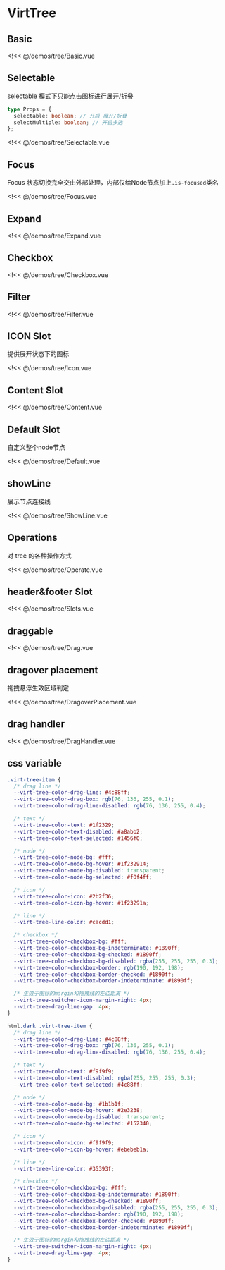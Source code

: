 # VirtTree

## Basic

<!<< @/demos/tree/Basic.vue

## Selectable

selectable 模式下只能点击图标进行展开/折叠

```ts
type Props = {
  selectable: boolean; // 开启 展开/折叠
  selectMultiple: boolean; // 开启多选
};
```

<!<< @/demos/tree/Selectable.vue

## Focus

Focus 状态切换完全交由外部处理，内部仅给Node节点加上`.is-focused`类名

<!<< @/demos/tree/Focus.vue

## Expand

<!<< @/demos/tree/Expand.vue

## Checkbox

<!<< @/demos/tree/Checkbox.vue

## Filter

<!<< @/demos/tree/Filter.vue

## ICON Slot

提供展开状态下的图标

<!<< @/demos/tree/Icon.vue

## Content Slot

<!<< @/demos/tree/Content.vue

## Default Slot

自定义整个node节点

<!<< @/demos/tree/Default.vue

## showLine

展示节点连接线

<!<< @/demos/tree/ShowLine.vue

## Operations

对 tree 的各种操作方式

<!<< @/demos/tree/Operate.vue

## header&footer Slot

<!<< @/demos/tree/Slots.vue

## draggable

<!<< @/demos/tree/Drag.vue

## dragover placement

拖拽悬浮生效区域判定

<!<< @/demos/tree/DragoverPlacement.vue

## drag handler

<!<< @/demos/tree/DragHandler.vue

## css variable

```css
.virt-tree-item {
  /* drag line */
  --virt-tree-color-drag-line: #4c88ff;
  --virt-tree-color-drag-box: rgb(76, 136, 255, 0.1);
  --virt-tree-color-drag-line-disabled: rgb(76, 136, 255, 0.4);

  /* text */
  --virt-tree-color-text: #1f2329;
  --virt-tree-color-text-disabled: #a8abb2;
  --virt-tree-color-text-selected: #1456f0;

  /* node */
  --virt-tree-color-node-bg: #fff;
  --virt-tree-color-node-bg-hover: #1f232914;
  --virt-tree-color-node-bg-disabled: transparent;
  --virt-tree-color-node-bg-selected: #f0f4ff;

  /* icon */
  --virt-tree-color-icon: #2b2f36;
  --virt-tree-color-icon-bg-hover: #1f23291a;

  /* line */
  --virt-tree-line-color: #cacdd1;

  /* checkbox */
  --virt-tree-color-checkbox-bg: #fff;
  --virt-tree-color-checkbox-bg-indeterminate: #1890ff;
  --virt-tree-color-checkbox-bg-checked: #1890ff;
  --virt-tree-color-checkbox-bg-disabled: rgba(255, 255, 255, 0.3);
  --virt-tree-color-checkbox-border: rgb(190, 192, 198);
  --virt-tree-color-checkbox-border-checked: #1890ff;
  --virt-tree-color-checkbox-border-indeterminate: #1890ff;

  /* 生效于图标的margin和拖拽线的左边距离 */
  --virt-tree-switcher-icon-margin-right: 4px;
  --virt-tree-drag-line-gap: 4px;
}

html.dark .virt-tree-item {
  /* drag line */
  --virt-tree-color-drag-line: #4c88ff;
  --virt-tree-color-drag-box: rgb(76, 136, 255, 0.1);
  --virt-tree-color-drag-line-disabled: rgb(76, 136, 255, 0.4);

  /* text */
  --virt-tree-color-text: #f9f9f9;
  --virt-tree-color-text-disabled: rgba(255, 255, 255, 0.3);
  --virt-tree-color-text-selected: #4c88ff;

  /* node */
  --virt-tree-color-node-bg: #1b1b1f;
  --virt-tree-color-node-bg-hover: #2e3238;
  --virt-tree-color-node-bg-disabled: transparent;
  --virt-tree-color-node-bg-selected: #152340;

  /* icon */
  --virt-tree-color-icon: #f9f9f9;
  --virt-tree-color-icon-bg-hover: #ebebeb1a;

  /* line */
  --virt-tree-line-color: #35393f;

  /* checkbox */
  --virt-tree-color-checkbox-bg: #fff;
  --virt-tree-color-checkbox-bg-indeterminate: #1890ff;
  --virt-tree-color-checkbox-bg-checked: #1890ff;
  --virt-tree-color-checkbox-bg-disabled: rgba(255, 255, 255, 0.3);
  --virt-tree-color-checkbox-border: rgb(190, 192, 198);
  --virt-tree-color-checkbox-border-checked: #1890ff;
  --virt-tree-color-checkbox-border-indeterminate: #1890ff;

  /* 生效于图标的margin和拖拽线的左边距离 */
  --virt-tree-switcher-icon-margin-right: 4px;
  --virt-tree-drag-line-gap: 4px;
}
```
